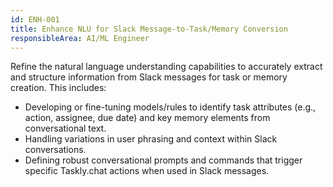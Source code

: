 ```yaml
---
id: ENH-001
title: Enhance NLU for Slack Message-to-Task/Memory Conversion
responsibleArea: AI/ML Engineer
---
```

Refine the natural language understanding capabilities to accurately extract and structure information from Slack messages for task or memory creation. This includes:
- Developing or fine-tuning models/rules to identify task attributes (e.g., action, assignee, due date) and key memory elements from conversational text.
- Handling variations in user phrasing and context within Slack conversations.
- Defining robust conversational prompts and commands that trigger specific Taskly.chat actions when used in Slack messages.